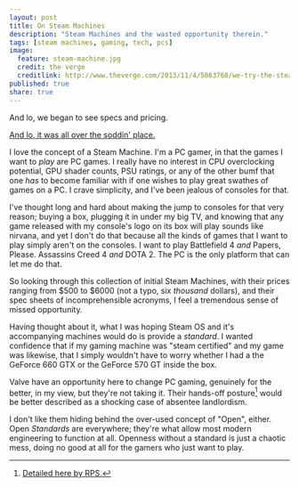 ```yaml
---
layout: post
title: On Steam Machines
description: "Steam Machines and the wasted opportunity therein."
tags: [steam machines, gaming, tech, pcs]
image:
  feature: steam-machine.jpg
  credit: the verge
  creditlink: http://www.theverge.com/2013/11/4/5063760/we-try-the-steam-machine-valves-video-game-console-of-the-future
published: true
share: true
---
```


And lo, we began to see specs and pricing.

[And lo, it was all over the soddin' place.](http://arstechnica.com/gaming/2014/01/gallery-the-13-steam-machines-and-all-of-their-glorious-variety/)

I love the concept of a Steam Machine. I'm a PC gamer, in that the games I 
want to _play_ are PC games. I really have no interest in CPU overclocking
potential, GPU shader counts, PSU ratings, or any of the other bumf that
one _has_ to become familiar with if one wishes to play great swathes of 
games on a PC. I crave simplicity, and I've been jealous of consoles for 
that.

I've thought long and hard about making the jump to consoles for that very
reason; buying a box, plugging it in under my big TV, and knowing that any
game released with my console's logo on its box will play sounds like
nirvana, and yet I don't do that because all the kinds of games that I want to
play simply aren't on the consoles. I want to play Battlefield 4 _and_ 
Papers, Please. Assassins Creed 4 _and_ DOTA 2. The PC is the only platform
that can let me do that.

So looking through this collection of initial Steam Machines, with their
prices ranging from $500 to $6000 (not a typo, six _thousand_ dollars),
and their spec sheets of incomprehensible acronyms, I feel a tremendous 
sense of missed opportunity.

Having thought about it, what I was hoping Steam OS and it's accompanying 
machines would do is provide a _standard_. I wanted confidence that if my
gaming machine was "steam certified" and my game was likewise, that I
simply wouldn't have to worry whether I had a the GeForce 660 GTX or the 
GeForce 570 GT inside the box.

Valve have an opportunity here to change PC gaming, genuinely for the 
better, in my view, but they're not taking it. Their hands-off posture[^1]
would be better described as a shocking case of absentee landlordism.

I don't like them hiding behind the over-used concept of "Open", either.
Open _Standards_ are everywhere; they're what allow most modern engineering
to function at all. Openness without a standard is just a chaotic mess,
doing no good at all for the gamers who just want to play.


[^1]: [Detailed here by RPS.](http://www.rockpapershotgun.com/2014/01/08/why-valve-isnt-releasing-its-own-steam-machine-for-now/)